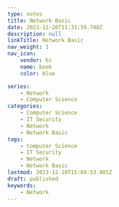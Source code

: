 ```yaml
---
type: notes
title: Network Basic
date: 2023-11-26T11:31:59.748Z
description: null
linkTitle: Network Basic
nav_weight: 1
nav_icon:
    vendor: bs
    name: book
    color: blue

series:
    - Network
    - Computer Science
categories:
    - Computer Science
    - IT Security
    - Network
    - Network Basic
tags:
    - Computer Science
    - IT Security
    - Network
    - Network Basic
lastmod: 2023-12-10T15:04:53.085Z
draft: published
keywords:
    - Network
---
```


